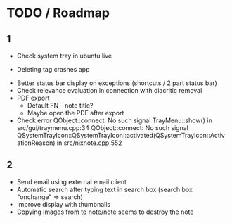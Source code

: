 # TODO / Roadmap
## 1
* Check system tray in ubuntu live
+ Deleting tag crashes app
* Better status bar display on exceptions (shortcuts / 2 part status bar)
* Check relevance evaluation in connection with diacritic removal 
* PDF export
    * Default FN - note title?
    * Maybe open the PDF after export
* Check error
    QObject::connect: No such signal TrayMenu::show() in src/gui/traymenu.cpp:34
    QObject::connect: No such signal QSystemTrayIcon::QSystemTrayIcon::activated(QSystemTrayIcon::ActivationReason) in src/nixnote.cpp:552

## 2
* Send email using external email client
* Automatic search after typing text in search box (search box "onchange" => search)
* Improve display with thumbnails
* Copying images from to note/note seems to destroy the note
  
